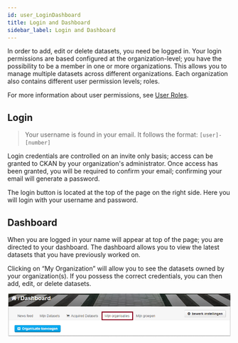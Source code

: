 ```yaml
---
id: user_LoginDashboard
title: Login and Dashboard
sidebar_label: Login and Dashboard
---
```


In order to add, edit or delete datasets, you need be logged in. Your login permissions are based configured at the organization-level; you have the possibility to be a member in one or more organizations. This allows you to manage multiple datasets across different organizations. Each organization also contains different user permission levels; roles. 

For more information about user permissions, see [User Roles](user_UserRoles).

## Login
> Your username is found in your email. It follows the format:  `[user]-[number]`

Login credentials are controlled on an invite only basis; access can be granted to CKAN by your organization's administrator. Once access has been granted, you will be required to confirm your email; confirming your email will generate a password.

The login button is located at the top of the page on the right side. Here you will login with your username and password.

<!-- ![SCREENCAST: login?](assets/Dataplatform/UserManagement/dataplatform_user_UserManagement_login_screencast.gif) -->

<!-- ![SCREENCAST: ???](assets/Dataplatform/UserManagement/dataplatform_user_UserManagement_loggedIn_screencast.gif) -->


## Dashboard
When you are logged in your name will appear at top of the page; you are directed to your dashboard. The dashboard allows you to view the latest datasets that you have previously worked on.

Clicking on “My Organization” will allow you to see the datasets owned by your organization(s). If you possess the correct credentials, you can then add, edit, or delete datasets.

![IMAGE: overig; 22 datasets](assets/Dataplatform/UserManagement/dataplatform_user_UserManagement_MyOrganization.png)
